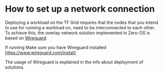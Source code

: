 # How to set up a network connection

Deploying a workload on the TF Grid requires that the nodes that you intend to use for running a workload on, need to be interconnected to each other. 
To achieve this, the overlay network solution implemented in Zero-OS is based on [Wireguard](https://www.wireguard.io). 

If running Make sure you have Wireguard installed https://www.wireguard.com/install/

The usage of Wireguard is explained in the info about deployment of solutions. 
